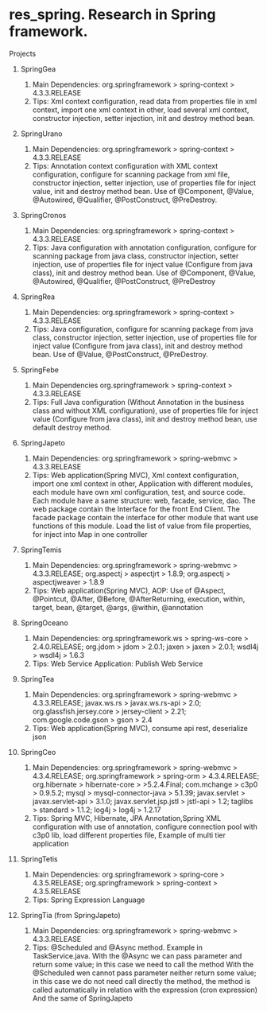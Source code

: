 # res_spring. Research in Spring framework.

Projects
1. SpringGea
   1. Main Dependencies:
   org.springframework > spring-context > 4.3.3.RELEASE
   2. Tips:
   Xml context configuration, read data from properties file in xml context, import one xml context in other, load several xml context, constructor injection, setter injection, init and destroy method bean.   
2. SpringUrano
   1. Main Dependencies:
   org.springframework > spring-context > 4.3.3.RELEASE
   2. Tips:
   Annotation context configuration with XML context configuration, configure for scanning package from xml file, constructor injection, setter injection, use of properties file for inject value, init and destroy method bean.
   Use of @Component, @Value, @Autowired, @Qualifier, @PostConstruct, @PreDestroy.
3. SpringCronos
   1. Main Dependencies:
   org.springframework > spring-context > 4.3.3.RELEASE
   2. Tips:
   Java configuration with annotation configuration, configure for scanning package from java class, constructor injection, setter injection, use of properties file for inject value (Configure from java class), init and destroy method bean.
   Use of @Component, @Value, @Autowired, @Qualifier, @PostConstruct, @PreDestroy
4. SpringRea
   1. Main Dependencies:
   org.springframework > spring-context > 4.3.3.RELEASE
   2. Tips:
   Java configuration, configure for scanning package from java class, constructor injection, setter injection,
        use of properties file for inject value (Configure from java class), init and destroy method bean.
        Use of @Value, @PostConstruct, @PreDestroy.
5. SpringFebe
   1. Main Dependencies
  org.springframework > spring-context > 4.3.3.RELEASE  
   2. Tips:
  Full Java configuration (Without Annotation in the business class and without XML configuration), use of properties file for inject value (Configure from java class), init and destroy method bean, use default destroy method.  
6. SpringJapeto
   1. Main Dependencies:
   org.springframework > spring-webmvc > 4.3.3.RELEASE
   2. Tips:
        Web application(Spring MVC),  Xml context configuration, import one xml context in other,
        Application with different modules, each module have own xml configuration, test, and source code.
        Each module have a same structure: web, facade, service, dao. The web package contain the Interface for the front End Client.
        The facade package contain the interface for other module that want use functions of this module.
        Load the list of value from file properties, for inject into Map in one controller
7. SpringTemis
   1. Main Dependencies:
   org.springframework > spring-webmvc > 4.3.3.RELEASE;
   org.aspectj > aspectjrt > 1.8.9;
   org.aspectj > aspectjweaver > 1.8.9
   2. Tips:
        Web application(Spring MVC), AOP: Use of @Aspect, @Pointcut, @After, @Before, @AfterReturning, execution,
		within, target, bean, @target, @args, @within, @annotation
8. SpringOceano
   1. Main Dependencies:
   org.springframework.ws > spring-ws-core > 2.4.0.RELEASE;
   org.jdom > jdom > 2.0.1;
   jaxen > jaxen > 2.0.1;
   wsdl4j > wsdl4j > 1.6.3
   2. Tips:
        Web Service Application: Publish Web Service
9. SpringTea
   1. Main Dependencies:
   org.springframework > spring-webmvc > 4.3.3.RELEASE;
   javax.ws.rs > javax.ws.rs-api > 2.0;
   org.glassfish.jersey.core > jersey-client > 2.21;
   com.google.code.gson > gson > 2.4
   2. Tips:
        Web application(Spring MVC), consume api rest, deserialize json
10. SpringCeo
    1. Main Dependencies:
    org.springframework > spring-webmvc > 4.3.4.RELEASE;
    org.springframework > spring-orm > 4.3.4.RELEASE;
    org.hibernate > hibernate-core > >5.2.4.Final;
    com.mchange > c3p0 > 0.9.5.2;
    mysql > mysql-connector-java > 5.1.39;
    javax.servlet > javax.servlet-api > 3.1.0;
    javax.servlet.jsp.jstl > jstl-api > 1.2;
    taglibs > standard > 1.1.2;
    log4j > log4j > 1.2.17
    2. Tips:
         Spring MVC, Hibernate, JPA Annotation,Spring XML configuration with use of annotation, configure connection pool with c3p0 lib, load different properties file, Example of multi tier application
11. SpringTetis
    1. Main Dependencies:
    org.springframework > spring-core > 4.3.5.RELEASE;
    org.springframework > spring-context > 4.3.5.RELEASE   
    2. Tips:
         Spring Expression Language 
		
12. SpringTia (from SpringJapeto)
    1. Main Dependencies:
    org.springframework > spring-webmvc > 4.3.3.RELEASE
    2. Tips: @Scheduled and @Async method. Example in TaskService.java.
        With the @Async we can pass parameter and return some value; in this case we need to call the method
        With the @Scheduled wen cannot pass parameter neither return some value; in this case we do not need call directly the method,
        the method is called automatically in relation with the expression (cron expression)
	And the same of SpringJapeto
  
